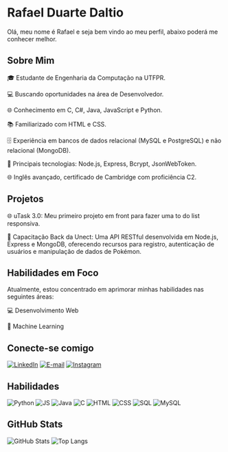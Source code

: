 # Rafael Duarte Daltio
Olá, meu nome é Rafael e seja bem vindo ao meu perfil, abaixo poderá me conhecer melhor.

## Sobre Mim
🎓 Estudante de Engenharia da Computação na UTFPR.

💻 Buscando oportunidades na área de Desenvolvedor.

🌐 Conhecimento em C, C#, Java, JavaScript e Python.

📚 Familiarizado com HTML e CSS.

🗄️ Experiência em bancos de dados relacional (MySQL e PostgreSQL) e não relacional (MongoDB).

🚀 Principais tecnologias: Node.js, Express, Bcrypt, JsonWebToken.

🌐 Inglês avançado, certificado de Cambridge com proficiência C2.

## Projetos
🌐 uTask 3.0: Meu primeiro projeto em front para fazer uma to do list responsiva.

🚀 Capacitação Back da Unect: Uma API RESTful desenvolvida em Node.js, Express e MongoDB, oferecendo recursos para registro, autenticação de usuários e manipulação de dados de Pokémon.

## Habilidades em Foco
Atualmente, estou concentrado em aprimorar minhas habilidades nas seguintes áreas:

💻 Desenvolvimento Web

🤖 Machine Learning

## Conecte-se comigo
[![LinkedIn](https://img.shields.io/badge/LinkedIn-000?style=for-the-badge&logo=linkedin&logoColor=0E76A8)](https://www.linkedin.com/in/rafael-duarte-daltio-bb98a922b/)
[![E-mail](https://img.shields.io/badge/-Email-000?style=for-the-badge&logo=microsoft-outlook&logoColor=007BFF)](mailto:rdaltio@alunos.utfpr.edu.br)
[![Instagram](https://img.shields.io/badge/Instagram-000?style=for-the-badge&logo=instagram)](https://www.instagram.com/r.daltio22/)

## Habilidades
![Python](https://img.shields.io/badge/Python-000?style=for-the-badge&logo=python)
![JS](https://img.shields.io/badge/JavaScript-000?style=for-the-badge&logo=javascript)
![Java](https://img.shields.io/badge/Java-000?style=for-the-badge&logo=java)
![C](https://img.shields.io/badge/C-000?style=for-the-badge&logo=c)
![HTML](https://img.shields.io/badge/HTML-000?style=for-the-badge&logo=HTML5)
![CSS](https://img.shields.io/badge/CSS-000?style=for-the-badge&logo=CSS3)
![SQL](https://img.shields.io/badge/SQL-000?style=for-the-badge&logo=sql)
![MySQL](https://img.shields.io/badge/MySQL-000?style=for-the-badge&logo=mysql&logoColor=005C84)


## GitHub Stats
![GitHub Stats](https://github-readme-stats.vercel.app/api?username=RDaltio&theme=transparent&bg_color=000&border_color=30A3DC&show_icons=true&icon_color=30A3DC&title_color=E94D5F&text_color=FFF&hide_title=true&hide=stars)
![Top Langs](https://github-readme-stats-git-masterrstaa-rickstaa.vercel.app/api/top-langs/?username=RDaltio&layout=compact&bg_color=000&border_color=30A3DC&title_color=E94D5F&text_color=FFF&hide_title=true)

